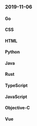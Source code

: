 ### 2019-11-06

#### Go

#### CSS

#### HTML

#### Python

#### Java

#### Rust

#### TypeScript

#### JavaScript

#### Objective-C

#### Vue
